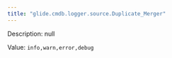 ```yaml
---
title: "glide.cmdb.logger.source.Duplicate_Merger"
---
```


Description: null

Value: `info,warn,error,debug`